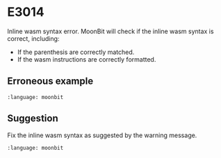 # E3014

Inline wasm syntax error. MoonBit will check if the inline wasm syntax is correct, including:

- If the parenthesis are correctly matched.
- If the wasm instructions are correctly formatted.

## Erroneous example

```{literalinclude} /sources/error_codes/E3014_error/top.mbt
:language: moonbit
```

## Suggestion

Fix the inline wasm syntax as suggested by the warning message.

```{literalinclude} /sources/error_codes/E3014_fixed/top.mbt
:language: moonbit
```
